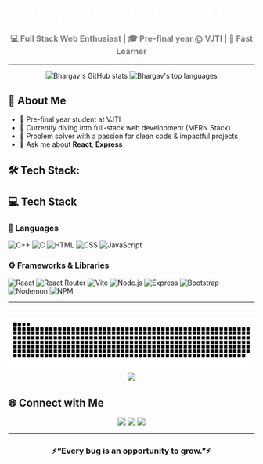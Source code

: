 <p align="center">
</p>

<h1 align="center" style="color:white">Hey, I'm Bhargav Dabhade 👋</h1>
<h3 align="center" style="color:gray">💻 Full Stack Web Enthusiast | 🎓 Pre-final year @ VJTI | 🧠 Fast Learner</h3>

---

<div align="center">
  <img src="https://github-readme-stats.vercel.app/api?username=bhargava-d16&hide_title=false&hide_rank=false&show_icons=true&include_all_commits=true&count_private=true&disable_animations=false&bg_color=000000&title_color=00FFAA&text_color=00FFAA&icon_color=00FFAA&border_color=00FFAA&locale=en" height="150" alt="Bhargav's GitHub stats" />
  <img src="https://github-readme-stats.vercel.app/api/top-langs?username=bhargava-d16&locale=en&hide_title=false&layout=compact&card_width=320&langs_count=5&bg_color=000000&title_color=00FFAA&text_color=00FFAA&border_color=00FFAA" height="150" alt="Bhargav's top languages" />
</div>

## 🧠 About Me
- 🚀 Pre-final year student at VJTI
- 🌱 Currently diving into full-stack web development (MERN Stack)
- 🧩 Problem solver with a passion for clean code & impactful projects
- 💬 Ask me about **React**, **Express**   

## 🛠️ Tech Stack:

## 💻 Tech Stack

### 🧾 Languages
![C++](https://img.shields.io/badge/C++-00599C?style=for-the-badge&logo=c%2B%2B&logoColor=white)
![C](https://img.shields.io/badge/C-00599C?style=for-the-badge&logo=c&logoColor=white)
![HTML](https://img.shields.io/badge/HTML5-E34F26?style=for-the-badge&logo=html5&logoColor=white)
![CSS](https://img.shields.io/badge/CSS3-1572B6?style=for-the-badge&logo=css3&logoColor=white)
![JavaScript](https://img.shields.io/badge/JavaScript-323330?style=for-the-badge&logo=javascript&logoColor=F7DF1E)

### ⚙️ Frameworks & Libraries
![React](https://img.shields.io/badge/React-20232A?style=for-the-badge&logo=react&logoColor=61DAFB)
![React Router](https://img.shields.io/badge/React_Router-CA4245?style=for-the-badge&logo=react-router&logoColor=white)
![Vite](https://img.shields.io/badge/Vite-646CFF?style=for-the-badge&logo=vite&logoColor=white)
![Node.js](https://img.shields.io/badge/Node.js-339933?style=for-the-badge&logo=node.js&logoColor=white)
![Express](https://img.shields.io/badge/Express-000000?style=for-the-badge&logo=express&logoColor=white)
![Bootstrap](https://img.shields.io/badge/Bootstrap-8E44AD?style=for-the-badge&logo=bootstrap&logoColor=white)
![Nodemon](https://img.shields.io/badge/Nodemon-76D04B?style=for-the-badge&logo=nodemon&logoColor=white)
![NPM](https://img.shields.io/badge/NPM-CB3837?style=for-the-badge&logo=npm&logoColor=white)

---


<br clear="both" />

<div align="center">
  <img src="https://raw.githubusercontent.com/Platane/snk/output/github-contribution-grid-snake.svg" alt="Snake animation" />
</div>

<div align="center">
  <img src="https://github-readme-activity-graph.vercel.app/graph?username=bhargava-d16&theme=react-dark&bg_color=000000&point=00ffaa&line=00ffaa&hide_border=true" />
</div>


## 🌐 Connect with Me

<p align="center">
  <a href="https://linkedin.com/in/bhargav-dabhade"><img src="https://img.shields.io/badge/LinkedIn-0077B5?style=for-the-badge&logo=linkedin&logoColor=white" /></a>
  <a href="https://leetcode.com/bhargava-d16/"><img src="https://img.shields.io/badge/LeetCode-FFA116?style=for-the-badge&logo=leetcode&logoColor=black" /></a>
  <a href="https://instagram.com"><img src="https://img.shields.io/badge/Instagram-E4405F?style=for-the-badge&logo=instagram&logoColor=white" /></a>
</p>

---

<div align="center">
 
</div>
<div align="center">
  <h3>⚡“Every bug is an opportunity to grow.”⚡</h3>
</div>
